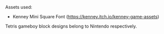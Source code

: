 Assets used:
- Kenney Mini Square Font (https://kenney.itch.io/kenney-game-assets)

Tetris gameboy block designs belong to Nintendo respectively.
